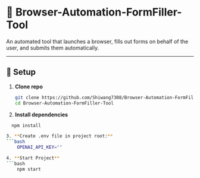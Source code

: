 # 🚀 Browser-Automation-FormFiller-Tool

An automated tool that launches a browser, fills out forms on behalf of the user, and submits them automatically.

---

## 🔧 Setup

1. **Clone repo**
   ```bash
   git clone https://github.com/Shiwang7308/Browser-Automation-FormFiller-Tool.git
   cd Browser-Automation-FormFiller-Tool

2. **Install dependencies**
```bash
  npm install

3. **Create .env file in project root:**
```bash
    OPENAI_API_KEY=""

4. **Start Project**
```bash
    npm start
